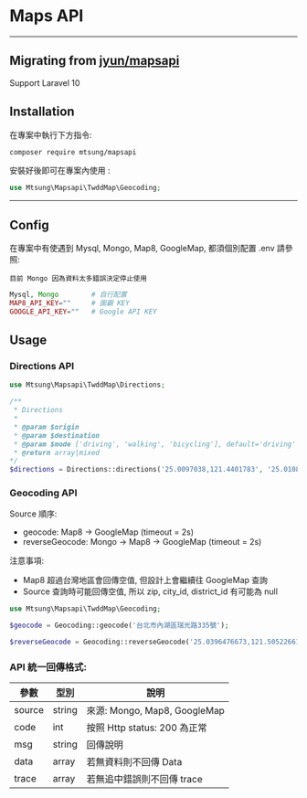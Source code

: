# Maps API
------------

## Migrating from [jyun/mapsapi](https://github.com/jyun790430/mapsapi)

Support Laravel 10

## Installation

在專案中執行下方指令:

```bash
composer require mtsung/mapsapi
```

安裝好後即可在專案內使用 :

```php
use Mtsung\Mapsapi\TwddMap\Geocoding;
```

---

## Config

在專案中有使遇到 Mysql, Mongo, Map8, GoogleMap, 都須個別配置 .env 請參照:

`目前 Mongo 因為資料太多錯誤決定停止使用`

```php
Mysql, Mongo        # 自行配置
MAP8_API_KEY=""     # 圖霸 KEY
GOOGLE_API_KEY=""   # Google API KEY
```

## Usage

### Directions API

```php
use Mtsung\Mapsapi\TwddMap\Directions;

/**
 * Directions
 *
 * @param $origin
 * @param $destination
 * @param $mode ['driving', 'walking', 'bicycling'], default='driving'
 * @return array|mixed
*/
$directions = Directions::directions('25.0097038,121.4401783', '25.0108898,121.4346963');
```

### Geocoding API

Source 順序:

* geocode: Map8 -> GoogleMap (timeout = 2s)
* reverseGeocode: Mongo -> Map8 -> GoogleMap (timeout = 2s)

注意事項:

* Map8 超過台灣地區會回傳空值, 但設計上會繼續往 GoogleMap 查詢
* Source 查詢時可能回傳空值, 所以 zip, city_id, district_id 有可能為 null

```php
use Mtsung\Mapsapi\TwddMap\Geocoding;

$geocode = Geocoding::geocode('台北市內湖區瑞光路335號');

$reverseGeocode = Geocoding::reverseGeocode('25.0396476673,121.505226616');
```

### API 統一回傳格式:

| 參數     | 型別     | 說明                         |
|--------|--------|----------------------------|
| source | string | 來源: Mongo, Map8, GoogleMap |
| code   | int    | 按照 Http status: 200 為正常    |
| msg    | string | 回傳說明                       |
| data   | array  | 若無資料則不回傳 Data              |
| trace  | array  | 若無追中錯誤則不回傳 trace           |


